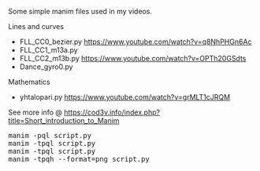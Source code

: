 Some simple manim files used in my videos.

Lines and curves
* FLL_CC0_bezier.py  https://www.youtube.com/watch?v=q8NhPHGn6Ac
* FLL_CC1_m13a.py
* FLL_CC2_m13b.py    https://www.youtube.com/watch?v=OPTh20GSdts
* Dance_gyro0.py     

Mathematics
* yhtalopari.py      https://www.youtube.com/watch?v=grMLT1cJRQM


See more info @ https://cod3v.info/index.php?title=Short_introduction_to_Manim

<pre>
manim -pql script.py 
manim -tpql script.py 
manim -tpql script.py 
manim -tpqh --format=png script.py 
</pre>

